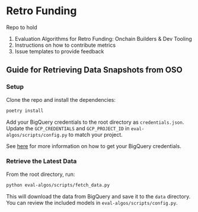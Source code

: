 # Retro Funding
Repo to hold
1. Evaluation Algorithms for Retro Funding: Onchain Builders & Dev Tooling
2. Instructions on how to contribute metrics
3. Issue templates to provide feedback


## Guide for Retrieving Data Snapshots from OSO

### Setup

Clone the repo and install the dependencies:

```bash
poetry install
```

Add your BigQuery credentials to the root directory as `credentials.json`. Update the `GCP_CREDENTIALS` and `GCP_PROJECT_ID` in `eval-algos/scripts/config.py` to match your project.

See [here](https://docs.opensource.observer/docs/get-started/bigquery) for more information on how to get your BigQuery credentials.

### Retrieve the Latest Data

From the root directory, run:

```bash
python eval-algos/scripts/fetch_data.py
```

This will download the data from BigQuery and save it to the `data` directory. You can review the included models in `eval-algos/scripts/config.py`.